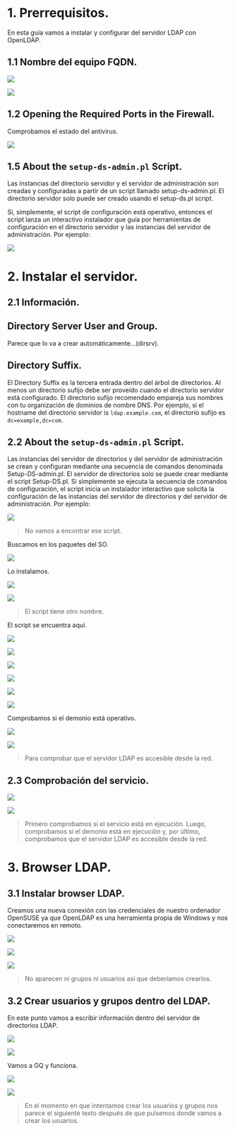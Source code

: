 # 1. Prerrequisitos.

En esta guía vamos a instalar y configurar del servidor LDAP con OpenLDAP.

## 1.1 Nombre del equipo FQDN.

![](./img/imgname.PNG)

![](./img/img1.PNG)

## 1.2 Opening the Required Ports in the Firewall.

Comprobamos el estado del antivirus.

![](./img/imgfire.PNG)

## 1.5 About the `setup-ds-admin.pl` Script.

Las instancias del directorio servidor y el servidor de administración son creadas y configuradas a partir de un script llamado setup-ds-admin.pl. El directorio servidor solo puede ser creado usando el setup-ds.pl script.

Si, simplemente, el script de configuración está operativo, entonces el script lanza un interactivo instalador que guía por herramientas de configuración en el directorio servidor y las instancias del servidor de administración. Por ejemplo:

![](./img/imgpal.PNG)

# 2. Instalar el servidor.

## 2.1 Información.

## Directory Server User and Group.

Parece que lo va a crear automáticamente...(dirsrv).

## Directory Suffix.

El Directory Suffix es la tercera entrada dentro del árbol de directorios. Al menos un directorio sufijo debe ser proveído cuando el directorio servidor está configurado. El directorio sufijo recomendado empareja sus nombres con tu organización de dominios de nombre DNS. Por ejemplo, si el hostname del directorio servidor is `ldap.example.com`, el directorio sufijo es `dc=example,dc=com`.

## 2.2 About the `setup-ds-admin.pl` Script.

Las instancias del servidor de directorios y del servidor de administración se crean y configuran mediante una secuencia de comandos denominada Setup-DS-admin.pl. El servidor de directorios solo se puede crear mediante el script Setup-DS.pl.
Si simplemente se ejecuta la secuencia de comandos de configuración, el script inicia un instalador interactivo que solicita la configuración de las instancias del servidor de directorios y del servidor de administración. Por ejemplo:

![](./img/img0020.PNG)

> No vamos a encontrar ese script.

Buscamos en los paquetes del SO.

![](./img/img0021.PNG)

Lo instalamos.

![](./img/img0022.PNG)

![](./img/img0023.PNG)

> El script tiene otro nombre.

El script se encuentra aquí.

![](./img/img0024.PNG)

![](./img/img0025.PNG)

![](./img/img0026.PNG)

![](./img/img0027.PNG)

![](./img/img0028.PNG)

![](./img/img0029.PNG)

Comprobamos si el demonio está operativo.

![](./img/img0030.PNG)

![](./img/img0032.PNG)

> Para comprobar que el servidor LDAP es accesible desde la red.

## 2.3 Comprobación del servicio.

![](./img/img0001.PNG)

![](./img/img0002.PNG)

> Primero comprobamos si el servicio está en ejecución. Luego, comprobamos si el demonio está en ejecución y, por último, comprobamos que el servidor LDAP es accesible desde la red.

# 3. Browser LDAP.

## 3.1 Instalar browser LDAP.

Creamos una nueva conexión con las credenciales de nuestro ordenador OpenSUSE ya que OpenLDAP es una herramienta propia de Windows y nos conectaremos en remoto.

![](./img/img0004.PNG)

![](./img/img0003.PNG)

![](./img/img0005.PNG)

> No aparecen ni grupos ni usuarios así que deberíamos crearlos.

## 3.2 Crear usuarios y grupos dentro del LDAP.

En este punto vamos a escribir información dentro del servidor de directorios LDAP.

![](./img/img0006.PNG)

![](./img/img0007.PNG)

Vamos a GQ y funciona.

![](./img/img0008.PNG)

![](./img/imgerror.PNG)

> En el momento en que intentamos crear los usuarios y grupos nos parece el siguiente texto después de que pulsemos donde vamos a crear los usuarios.
